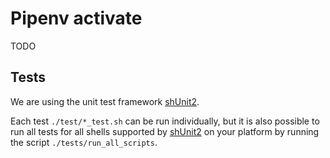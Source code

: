 # Pipenv activate

TODO

## Tests

We are using the unit test framework
[shUnit2](https://github.com/kward/shunit2).

Each test `./test/*_test.sh` can be run individually, but it is also possible
to run all tests for all shells supported by
[shUnit2](https://github.com/kward/shunit2) on your platform by running the
script `./tests/run_all_scripts`.
